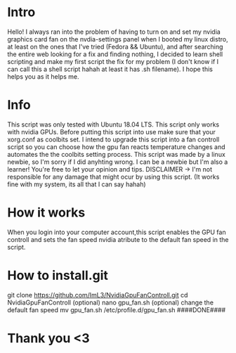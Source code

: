 # Intro
Hello! I always ran into the problem of having to turn on and set my nvidia graphics card fan on the nvdia-settings panel when I booted my linux distro, at least on the ones that I've tried (Fedora && Ubuntu), and after searching the entire web looking for a fix and finding nothing, I decided to learn shell scripting and make my first script the fix for my problem (I don't know if I can call this a shell script hahah at least it has .sh filename). I hope this helps you as it helps me.

# Info
This script was only tested with Ubuntu 18.04 LTS.
This script only works with nvidia GPUs.
Before putting this script into use make sure that your xorg.conf as coolbits set.
I intend to upgrade this script into a fan controll script so you can choose how the gpu fan reacts temperature changes and automates the the coolbits setting process.
This script was made by a linux newbie, so I'm sorry if I did anyhting wrong. I can be a newbie but I'm also a learner! You're free to let your opinion and tips.
DISCLAIMER -> I'm not responsible for any damage that might ocur by using this script. (It works fine with my system, its all that I can say hahah)

# How it works
When you login into your computer account,this script enables the GPU fan controll and sets the fan speed nvidia atribute to the default fan speed in the script.

# How to install.git
git clone https://github.com/ImL3/NvidiaGpuFanControll.git
cd NvidiaGpuFanControll
(optional) nano gpu_fan.sh
(optional) change the default fan speed
mv gpu_fan.sh /etc/profile.d/gpu_fan.sh
####DONE####

# Thank you <3

